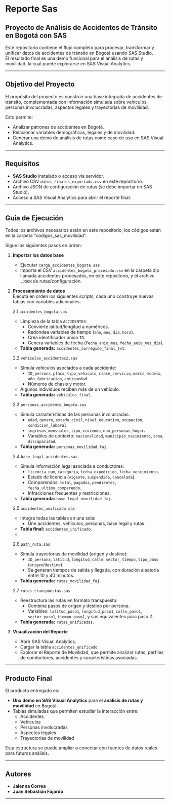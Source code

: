 # Reporte Sas

##  Proyecto de Análisis de Accidentes de Tránsito en Bogotá con SAS

Este repositorio contiene el flujo completo para procesar, transformar y unificar datos de accidentes de tránsito en Bogotá usando SAS Studio.  
El resultado final es una demo funcional para el análisis de rutas y movilidad, la cual puede explorarse en SAS Visual Analytics.

---

##  Objetivo del Proyecto

El propósito del proyecto es construir una base integrada de accidentes de tránsito, complementada con información simulada sobre vehículos, personas involucradas, aspectos legales y trayectorias de movilidad.  

Esto permite:
- Analizar patrones de accidentes en Bogotá.  
- Relacionar variables demográficas, legales y de movilidad.  
- Generar una demo de análisis de rutas como caso de uso en SAS Visual Analytics.  

---

##  Requisitos

- **SAS Studio** instalado o acceso vía servidor.  
- Archivo CSV `datos_finales_exportado.csv` en este repositorio.  
- Archivo JSON de configuración de rutas (se debe importar en SAS Studio).  
- Acceso a SAS Visual Analytics para abrir el reporte final.  

---

##  Guía de Ejecución

Todos los archivos necesarios están en este repositorio, los códigos están en la carpeta "codigos_sas_movilidad".

Sigue los siguientes pasos en orden:

1. **Importar los datos base**  
   - Ejecutar `carga_accidentes_bogota.sas`  
   - Importa el CSV `accidentes_bogota_procesado.csv` en la carpeta zip llamada accidentes procesados, en este repositorio, y el archivo `.JSON` de rutas/configuración.  

2. **Procesamiento de datos**  
   Ejecuta en orden los siguientes scripts, cada uno construye nuevas tablas con variables adicionales:

    2.1 `accidentes_bogota.sas`
   - Limpieza de la tabla `ACCIDENTES`:
     - Convierte latitud/longitud a numéricos.  
     - Redondea variables de tiempo (`año`, `mes`, `día`, `hora`).  
     - Crea identificador único `ID`.  
     - Genera variables de fecha (`fecha_anio_mes`, `fecha_anio_mes_dia`).  
   - **Tabla generada:** `accidentes_corregido_final_txt`.

    2.2 `vehiculos_accidentes2.sas`
   - Simula vehículos asociados a cada accidente:  
     - `ID_persona`, `placa`, `tipo_vehiculo`, `clase_servicio`, `marca`, `modelo`, `año_fabricacion`, `antiguedad`.  
     - Números de chasis y motor.  
   - Algunos individuos reciben más de un vehículo.  
   - **Tabla generada:** `vehiculos_final`.

    2.3 `personas_accidente_bogota.sas`
   - Simula características de las personas involucradas:  
     - `edad`, `genero`, `estado_civil`, `nivel_educativo`, `ocupacion`, `condicion_laboral`.  
     - `ingresos_mensuales`, `tipo_vivienda`, `num_personas_hogar`.  
     - Variables de contexto: `nacionalidad`, `municipio_nacimiento`, `zona`, `discapacidad`.  
   - **Tabla generada:** `personas_movilidad_faj`.

    2.4 `base_legal_accidentes.sas`
   - Simula información legal asociada a conductores:  
     - `licencia_num`, `categoria`, `fecha_expedicion`, `fecha_vencimiento`.  
     - Estado de licencia (`vigente`, `suspendida`, `cancelada`).  
     - Comparendos: `total`, `pagados`, `pendientes`, `fecha_ultimo_comparendo`.  
     - Infracciones frecuentes y restricciones.  
   - **Tabla generada:** `base_legal_movilidad_faj`.

    2.5 `accidentes_unificado.sas`
   - Integra todas las tablas en una sola:  
     - Une accidentes, vehículos, personas, base legal y rutas.  
   - **Tabla final:** `accidentes_unificado`.
   - 
    2.6 `path_ruta.sas`
   - Simula trayectorias de movilidad (origen y destino):  
     - `ID_persona`, `latitud`, `longitud`, `calle`, `sector`, `tiempo`, `tipo_paso` (`origen`/`destino`).  
     - Se generan tiempos de salida y llegada, con duración aleatoria entre 10 y 40 minutos.  
   - **Tabla generada:** `rutas_movilidad_faj`.

    2.7 `rutas_transpuestas.sas`
   - Reestructura las rutas en formato transpuesto:  
     - Combina pasos de origen y destino por persona.  
     - Variables: `latitud_paso1`, `longitud_paso1`, `calle_paso1`, `sector_paso1`, `tiempo_paso1`, y sus equivalentes para paso 2.  
   - **Tabla generada:** `rutas_unificadas`.

3. **Visualización del Reporte**  
   - Abrir SAS Visual Analytics.  
   - Cargar la tabla `accidentes_unificado`.  
   - Explorar el Reporte de Movilidad, que permite analizar rutas, perfiles de conductores, accidentes y características asociadas.  

---

##  Producto Final

El producto entregado es:  
- **Una demo en SAS Visual Analytics** para el **análisis de rutas y movilidad** en Bogotá.  
- Tablas simuladas que permiten estudiar la interacción entre:  
  - Accidentes  
  - Vehículos  
  - Personas involucradas  
  - Aspectos legales  
  - Trayectorias de movilidad  

Esta estructura se puede ampliar o conectar con fuentes de datos reales para futuros análisis.  

---

##  Autores
- **Jalenna Correa**  
- **Juan Sebastián Fajardo**  

---
